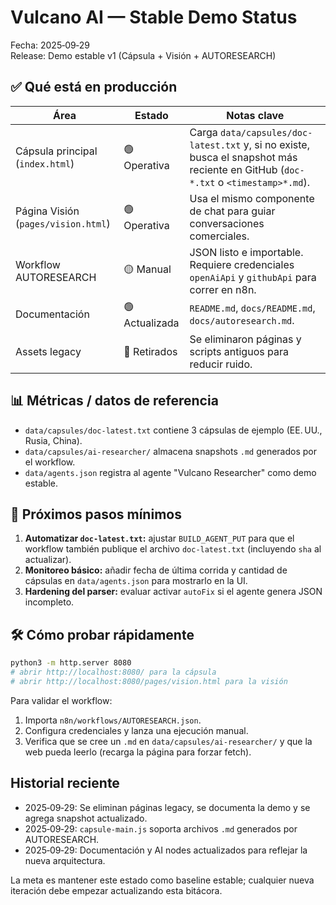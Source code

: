 # Vulcano AI — Stable Demo Status

Fecha: 2025‑09‑29  
Release: Demo estable v1 (Cápsula + Visión + AUTORESEARCH)

## ✅ Qué está en producción

| Área | Estado | Notas clave |
| --- | --- | --- |
| Cápsula principal (`index.html`) | 🟢 Operativa | Carga `data/capsules/doc-latest.txt` y, si no existe, busca el snapshot más reciente en GitHub (`doc-*.txt` o `<timestamp>*.md`). |
| Página Visión (`pages/vision.html`) | 🟢 Operativa | Usa el mismo componente de chat para guiar conversaciones comerciales. |
| Workflow AUTORESEARCH | 🟡 Manual | JSON listo e importable. Requiere credenciales `openAiApi` y `githubApi` para correr en n8n. |
| Documentación | 🟢 Actualizada | `README.md`, `docs/README.md`, `docs/autoresearch.md`. |
| Assets legacy | 🔴 Retirados | Se eliminaron páginas y scripts antiguos para reducir ruido. |

## 📊 Métricas / datos de referencia

- `data/capsules/doc-latest.txt` contiene 3 cápsulas de ejemplo (EE. UU., Rusia, China).
- `data/capsules/ai-researcher/` almacena snapshots `.md` generados por el workflow.
- `data/agents.json` registra al agente "Vulcano Researcher" como demo estable.

## 🚦 Próximos pasos mínimos

1. **Automatizar `doc-latest.txt`:** ajustar `BUILD_AGENT_PUT` para que el workflow también publique el archivo `doc-latest.txt` (incluyendo `sha` al actualizar).
2. **Monitoreo básico:** añadir fecha de última corrida y cantidad de cápsulas en `data/agents.json` para mostrarlo en la UI.
3. **Hardening del parser:** evaluar activar `autoFix` si el agente genera JSON incompleto.

## 🛠 Cómo probar rápidamente

```bash
python3 -m http.server 8080
# abrir http://localhost:8080/ para la cápsula
# abrir http://localhost:8080/pages/vision.html para la visión
```

Para validar el workflow:
1. Importa `n8n/workflows/AUTORESEARCH.json`.
2. Configura credenciales y lanza una ejecución manual.
3. Verifica que se cree un `.md` en `data/capsules/ai-researcher/` y que la web pueda leerlo (recarga la página para forzar fetch).

## Historial reciente

- 2025‑09‑29: Se eliminan páginas legacy, se documenta la demo y se agrega snapshot actualizado.
- 2025‑09‑29: `capsule-main.js` soporta archivos `.md` generados por AUTORESEARCH.
- 2025‑09‑29: Documentación y AI nodes actualizados para reflejar la nueva arquitectura.

La meta es mantener este estado como baseline estable; cualquier nueva iteración debe empezar actualizando esta bitácora.
